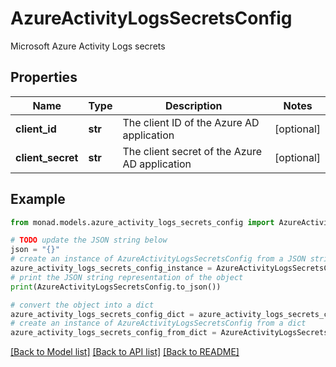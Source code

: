 # AzureActivityLogsSecretsConfig

Microsoft Azure Activity Logs secrets

## Properties

Name | Type | Description | Notes
------------ | ------------- | ------------- | -------------
**client_id** | **str** | The client ID of the Azure AD application | [optional] 
**client_secret** | **str** | The client secret of the Azure AD application | [optional] 

## Example

```python
from monad.models.azure_activity_logs_secrets_config import AzureActivityLogsSecretsConfig

# TODO update the JSON string below
json = "{}"
# create an instance of AzureActivityLogsSecretsConfig from a JSON string
azure_activity_logs_secrets_config_instance = AzureActivityLogsSecretsConfig.from_json(json)
# print the JSON string representation of the object
print(AzureActivityLogsSecretsConfig.to_json())

# convert the object into a dict
azure_activity_logs_secrets_config_dict = azure_activity_logs_secrets_config_instance.to_dict()
# create an instance of AzureActivityLogsSecretsConfig from a dict
azure_activity_logs_secrets_config_from_dict = AzureActivityLogsSecretsConfig.from_dict(azure_activity_logs_secrets_config_dict)
```
[[Back to Model list]](../README.md#documentation-for-models) [[Back to API list]](../README.md#documentation-for-api-endpoints) [[Back to README]](../README.md)


